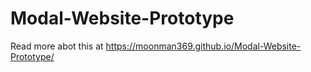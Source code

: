 # Modal-Website-Prototype
Read more abot this at https://moonman369.github.io/Modal-Website-Prototype/

